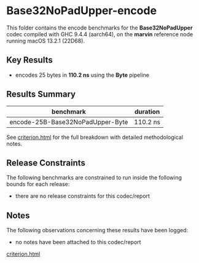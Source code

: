 # Base32NoPadUpper-encode

This folder contains the encode benchmarks for the **Base32NoPadUpper** codec compiled with GHC 9.4.4 (aarch64), on the 
**marvin** reference node running macOS 13.2.1 (22D68).

## Key Results

* encodes 25 bytes in **110.2 ns** using the **Byte** pipeline

## Results Summary

| benchmark                        | duration |
| -------------------------------- | -------- |
| encode-25B-Base32NoPadUpper-Byte | 110.2 ns |

See [criterion.html](criterion.html) for the full breakdown with detailed methodological notes.

## Release Constraints

The following benchmarks are constrained to run inside the following bounds for each release:

* there are no release constraints for this codec/report

## Notes

The following observations concerning these results have been logged:
* no notes have been attached to this codec/report

[criterion.html](criterion.html)

